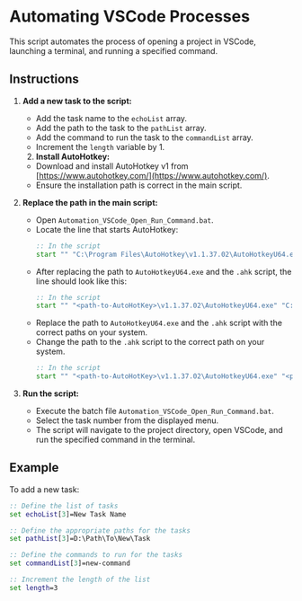 
# Automating VSCode Processes

This script automates the process of opening a project in VSCode, launching a terminal, and running a specified command.

## Instructions

1. **Add a new task to the script:**
    - Add the task name to the `echoList` array.
    - Add the path to the task to the `pathList` array.
    - Add the command to run the task to the `commandList` array.
    - Increment the `length` variable by 1.

    2. **Install AutoHotkey:**
    - Download and install AutoHotkey v1 from [https://www.autohotkey.com/](https://www.autohotkey.com/).
    - Ensure the installation path is correct in the main script.

3. **Replace the path in the main script:**
    - Open `Automation_VSCode_Open_Run_Command.bat`.
    - Locate the line that starts AutoHotkey:
      ```bat
      :: In the script
      start "" "C:\Program Files\AutoHotkey\v1.1.37.02\AutoHotkeyU64.exe" "C:\Users\debna\Documents\AutoHotkey\vscode-openVscodeTerminal_RunCodePassed.ahk" "!currentCommand!"
      ```
    - After replacing the path to `AutoHotkeyU64.exe` and the `.ahk` script, the line should look like this:
        ```bat
        :: In the script
        start "" "<path-to-AutoHotKey>\v1.1.37.02\AutoHotkeyU64.exe" "C:\Users\debna\Documents\AutoHotkey\vscode-openVscodeTerminal_RunCodePassed.ahk" "!currentCommand!"
        ```
    - Replace the path to `AutoHotkeyU64.exe` and the `.ahk` script with the correct paths on your system.
    - Change the path to the `.ahk` script to the correct path on your system.
         ```bat
        :: In the script
        start "" "<path-to-AutoHotKey>\v1.1.37.02\AutoHotkeyU64.exe" "<path-to-ahk-script>\vscode-openVscodeTerminal_RunCodePassed.ahk" "!currentCommand!"
        ```


2. **Run the script:**
    - Execute the batch file `Automation_VSCode_Open_Run_Command.bat`.
    - Select the task number from the displayed menu.
    - The script will navigate to the project directory, open VSCode, and run the specified command in the terminal.

## Example

To add a new task:
```bat
:: Define the list of tasks
set echoList[3]=New Task Name

:: Define the appropriate paths for the tasks
set pathList[3]=D:\Path\To\New\Task

:: Define the commands to run for the tasks
set commandList[3]=new-command

:: Increment the length of the list
set length=3
```

